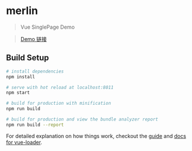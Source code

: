 # merlin

> Vue SinglePage Demo

> [Demo 链接](https://vue.wenhuabin.com/)

## Build Setup

``` bash
# install dependencies
npm install

# serve with hot reload at localhost:8011
npm start

# build for production with minification
npm run build

# build for production and view the bundle analyzer report
npm run build --report
```

For detailed explanation on how things work, checkout the [guide](http://vuejs-templates.github.io/webpack/) and [docs for vue-loader](http://vuejs.github.io/vue-loader).
